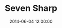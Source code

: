 ---
title: Seven Sharp
date: 2014-06-04 12:00:00
category: press
thumbnailURL: '/images/press/seven-sharp-thumbnail.png'
href: 'http://tvnz.co.nz/seven-sharp/sculptor-called-max-patte-video-6101571'
---